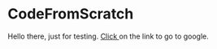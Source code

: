 # CodeFromScratch
<p> Hello there, just for testing. <a href="https://www.google.com" target="_blank"> Click </a> on the link to go to google. </p>
